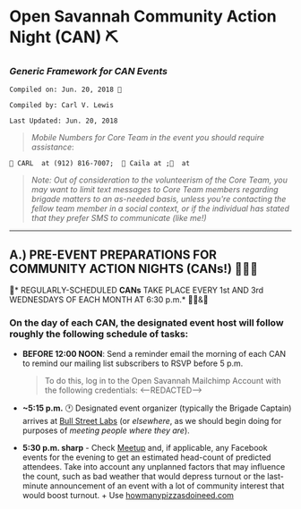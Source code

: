 
# Open Savannah Community Action Night (CAN) ⛏
### *Generic Framework for CAN Events*
	Compiled on: Jun. 20, 2018 📅

	Compiled by: Carl V. Lewis

	Last Updated: Jun. 20, 2018


>*Mobile Numbers for Core Team in the event you should require assistance*: 
		 			
	📲 CARL  at (912) 816-7007;  📲 Caila at ;📲  at 

>*Note: Out of consideration to the volunteerism of the Core Team, you may want to limit text messages to Core Team members regarding brigade matters to an as-needed basis, unless you're contacting the fellow team member in a social context, or if the individual has stated that they prefer SMS to communicate (like me!)*


---

## A.) PRE-EVENT PREPARATIONS FOR COMMUNITY ACTION NIGHTS (CANs!)  👩🏽‍🚒
 📅* REGULARLY-SCHEDULED **CANs** TAKE PLACE EVERY 1st AND 3rd WEDNESDAYS OF EACH MONTH AT 6:30 p.m.* 📅🥇&🥉

### On the day of each CAN, the designated event host will follow roughly the following schedule of tasks:

+ **BEFORE 12:00 NOON**: Send a reminder email the morning of each CAN to remind our mailing list subscribers to RSVP before 5 p.m. 
	>	To do this, log in to the Open Savannah Mailchimp Account with the following credentials:
			<--REDACTED-->	

+ **~5:15 p.m.** 🕐  Designated event organizer (typically the Brigade Captain) arrives at [Bull Street Labs](http://bullstreetlabs.com) (or *elsewhere*, as we should begin doing for purposes of *meeting people where they are*). 
+ **5:30 p.m. sharp** - Check [Meetup](http://meetup.com/opensavannah) and, if applicable, any Facebook events for the evening to get an estimated head-count of predicted attendees. Take into account any unplanned factors that may influence the count, such as bad weather that would depress turnout or the last-minute announcement of an event with a lot of community interest that would boost turnout.
		+ Use  [howmanypizzasdoineed.com](http://howmanypizzasdoineed.com) 

